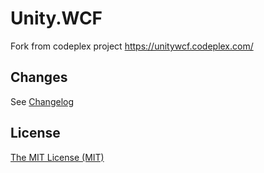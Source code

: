# Unity.WCF

Fork from codeplex project https://unitywcf.codeplex.com/

## Changes
See [Changelog](CHANGELOG.md)

## License
[The MIT License (MIT)](LICENSE)
